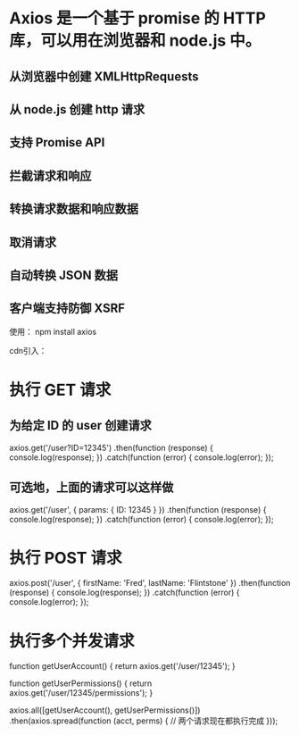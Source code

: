 # Axios 是一个基于 promise 的 HTTP 库，可以用在浏览器和 node.js 中。

## 从浏览器中创建 XMLHttpRequests
## 从 node.js 创建 http 请求
## 支持 Promise API
## 拦截请求和响应
## 转换请求数据和响应数据
## 取消请求
## 自动转换 JSON 数据
## 客户端支持防御 XSRF

使用：
npm install axios

cdn引入：
<script src="https://unpkg.com/axios/dist/axios.min.js"></script>


# 执行 GET 请求

## 为给定 ID 的 user 创建请求
axios.get('/user?ID=12345')
  .then(function (response) {
    console.log(response);
  })
  .catch(function (error) {
    console.log(error);
  });

## 可选地，上面的请求可以这样做
axios.get('/user', {
    params: {
      ID: 12345
    }
  })
  .then(function (response) {
    console.log(response);
  })
  .catch(function (error) {
    console.log(error);
  });


# 执行 POST 请求
  axios.post('/user', {
    firstName: 'Fred',
    lastName: 'Flintstone'
  })
  .then(function (response) {
    console.log(response);
  })
  .catch(function (error) {
    console.log(error);
  });


# 执行多个并发请求

function getUserAccount() {
  return axios.get('/user/12345');
}

function getUserPermissions() {
  return axios.get('/user/12345/permissions');
}

axios.all([getUserAccount(), getUserPermissions()])
  .then(axios.spread(function (acct, perms) {
    // 两个请求现在都执行完成
  }));